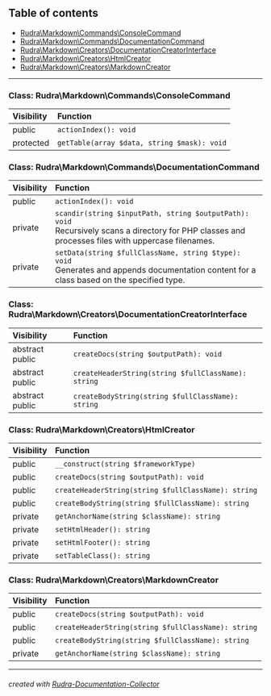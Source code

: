## Table of contents
- [Rudra\Markdown\Commands\ConsoleCommand](#rudra_markdown_commands_consolecommand)
- [Rudra\Markdown\Commands\DocumentationCommand](#rudra_markdown_commands_documentationcommand)
- [Rudra\Markdown\Creators\DocumentationCreatorInterface](#rudra_markdown_creators_documentationcreatorinterface)
- [Rudra\Markdown\Creators\HtmlCreator](#rudra_markdown_creators_htmlcreator)
- [Rudra\Markdown\Creators\MarkdownCreator](#rudra_markdown_creators_markdowncreator)
<hr>

<a id="rudra_markdown_commands_consolecommand"></a>

### Class: Rudra\Markdown\Commands\ConsoleCommand
| Visibility | Function |
|:-----------|:---------|
| public | `actionIndex(): void`<br> |
| protected | `getTable(array $data, string $mask): void`<br> |


<a id="rudra_markdown_commands_documentationcommand"></a>

### Class: Rudra\Markdown\Commands\DocumentationCommand
| Visibility | Function |
|:-----------|:---------|
| public | `actionIndex(): void`<br> |
| private | `scandir(string $inputPath, string $outputPath): void`<br>Recursively scans a directory for PHP classes and processes files with uppercase filenames. |
| private | `setData(string $fullClassName, string $type): void`<br>Generates and appends documentation content for a class based on the specified type. |


<a id="rudra_markdown_creators_documentationcreatorinterface"></a>

### Class: Rudra\Markdown\Creators\DocumentationCreatorInterface
| Visibility | Function |
|:-----------|:---------|
| abstract public | `createDocs(string $outputPath): void`<br> |
| abstract public | `createHeaderString(string $fullClassName): string`<br> |
| abstract public | `createBodyString(string $fullClassName): string`<br> |


<a id="rudra_markdown_creators_htmlcreator"></a>

### Class: Rudra\Markdown\Creators\HtmlCreator
| Visibility | Function |
|:-----------|:---------|
| public | `__construct(string $frameworkType)`<br> |
| public | `createDocs(string $outputPath): void`<br> |
| public | `createHeaderString(string $fullClassName): string`<br> |
| public | `createBodyString(string $fullClassName): string`<br> |
| private | `getAnchorName(string $className): string`<br> |
| private | `setHtmlHeader(): string`<br> |
| private | `setHtmlFooter(): string`<br> |
| private | `setTableClass(): string`<br> |


<a id="rudra_markdown_creators_markdowncreator"></a>

### Class: Rudra\Markdown\Creators\MarkdownCreator
| Visibility | Function |
|:-----------|:---------|
| public | `createDocs(string $outputPath): void`<br> |
| public | `createHeaderString(string $fullClassName): string`<br> |
| public | `createBodyString(string $fullClassName): string`<br> |
| private | `getAnchorName(string $className): string`<br> |
<hr>

###### created with [Rudra-Documentation-Collector](#https://github.com/Jagepard/Rudra-Documentation-Collector)
